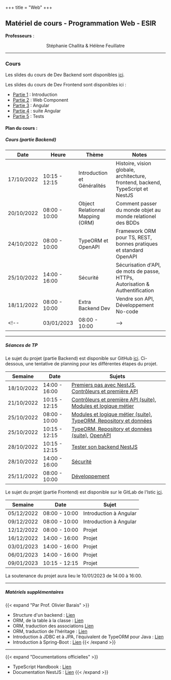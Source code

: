 +++
title = "Web"
+++

## Matériel de cours - Programmation Web - ESIR

**Professeurs** : 
<p style="text-align: center;">
    Stéphanie Challita &amp Hélène Feuillatre
</p>

---

### Cours
				
Les slides du cours de Dev Backend sont disponibles [ici](/web/WebServer-ESIR.pdf).

Les slides du cours de Dev Frontend sont disponibles ici :
- [Partie 1](/web/Front_Partie1_2021-2022.pdf) : Introduction
- [Partie 2](/web/Front_Partie2_2021-2022.pdf) : Web Component
- [Partie 3](/web/Front_Partie3_2021-2022.pdf) : Angular
- [Partie 4](/web/Front_Partie4_2021-2022.pdf) : suite Angular
- [Partie 5](/web/Front_Partie5_2021-2022.pdf) : Tests


#### Plan du cours :

##### Cours (partie Backend)

| Date | Heure | Thème | Notes |
| -------- | -------- | -------- | -------- |
| 17/10/2022 | 10:15 - 12:15 | Introduction et Généralités | Histoire, vision globale, architecture, frontend, backend, TypeScript et NestJS | 
| 20/10/2022 | 08:00 - 10:00 | Object Relationnal Mapping (ORM) | Comment passer du monde objet au monde relationel des BDDs | 
| 24/10/2022 | 08:00 - 10:00 | TypeORM et OpenAPI | Framework ORM pour TS, REST, bonnes pratiques et standard OpenAPI | 
| 25/10/2022 | 14:00 - 16:00 | Sécurité | Sécurisation d'API, de mots de passe, HTTPs, Autorisation & Authentification
| 18/11/2022 | 08:00 - 10:00 | Extra Backend Dev | Vendre son API, Développement No-code |
<!-- | 03/01/2023 | 08:00 - 10:00 | -->

			
---

##### Séances de TP

Le sujet du projet (partie Backend) est disponible sur GitHub [ici](https://github.com/stephaniechallita/WebServer).
Ci-dessous, une tentative de planning pour les différentes étapes du projet.


| Semaine | Date | Sujets |
| -------- | -------- | -------- | 
| 18/10/2022 | 14:00 - 16:00 | [Premiers pas avec NestJS](https://github.com/stephaniechallita/WebServer/blob/master/premiers_pas_avec_nestjs.md), [Contrôleurs et première API](https://github.com/stephaniechallita/WebServer/blob/master/controleurs_et_premiere_api.md) |
| 21/10/2022 | 10:15 - 12:15 | [Contrôleurs et première API (suite)](https://github.com/stephaniechallita/WebServer/blob/master/controleurs_et_premiere_api.md), [Modules et logique métier](https://github.com/stephaniechallita/WebServer/blob/master/modules_et_logiques_metiers.md) |
| 25/10/2022 | 08:00 - 10:00 | [Modules et logique métier (suite)](https://github.com/stephaniechallita/WebServer/blob/master/modules_et_logiques_metiers.md), [TypeORM, Repository et données](https://github.com/stephaniechallita/WebServer/blob/master/typeorm_repository_et_donnees.md) |
| 25/10/2022 | 10:15 - 12:15 | [TypeORM, Repository et données (suite)](https://github.com/stephaniechallita/WebServer/blob/master/typeorm_repository_et_donnees.md), [OpenAPI](https://github.com/stephaniechallita/WebServer/blob/master/openapi.md) |
| 28/10/2022 | 10:15 - 12:15 | [Tester son backend NestJS](https://github.com/stephaniechallita/WebServer/blob/master/tester_son_backend_nestjs.md) |
| 28/10/2022 | 14:00 - 16:00 | [Sécurité](https://github.com/stephaniechallita/WebServer/blob/master/securite.md) |
| 25/11/2022 | 08:00 - 10:00 | [Développement](https://github.com/stephaniechallita/WebServer/blob/master/developpement.md) |

Le sujet du projet (partie Frontend) est disponible sur le GitLab de l'Istic [ici](https://gitlab.istic.univ-rennes1.fr/hfeuilla/jxc_fradministrationfront).

| Semaine | Date | Sujet |
| -------- | -------- | -------- |
| 05/12/2022 | 08:00 - 10:00 | Introduction à Angular |
| 09/12/2022 | 08:00 - 10:00 | Introduction à Angular |
| 12/12/2022 | 08:00 - 10:00 | Projet |
| 16/12/2022 | 14:00 - 16:00 | Projet |
| 03/01/2023 | 14:00 - 16:00 | Projet |
| 06/01/2023 | 14:00 - 16:00 | Projet |
| 09/01/2023 | 10:15 - 12:15 | Projet |

La soutenance du projet aura lieu le 10/01/2023 de 14:00 à 16:00.
							
---

##### Matériels supplémentaires
{{< expand "Par Prof. Olivier Barais" >}}
- Structure d'un backend : [Lien](https://drive.google.com/file/d/1An7uVO1d9Y8PHwnJlmN06uI9zU37ZNpw/preview)
- ORM, de la table à la classe : [Lien](https://drive.google.com/file/d/1RCpm0_t9VZhTvybn50EraboQwOvqUZBc/preview)
- ORM, traduction des associations [Lien](https://drive.google.com/file/d/1IzEzdN4ONL1InC5dPgYFVtzWcRU6qtvt/preview)
- ORM, traduction de l'héritage : [Lien](https://drive.google.com/file/d/1723vp3Mshcgpl8ByRZ6kM6mdh3oXsrST/preview)
- Introduction à JDBC et à JPA, l'équivalent de TypeORM pour Java : [Lien](https://drive.google.com/file/d/1mT-GPYhMcNmDZL_H0X_Xn9Orrjf4Md-a/preview)
- Introduction à Spring-Boot : [Lien](https://drive.google.com/file/d/1T7Vt8tOB4kR_Uf5WIMNWFGvU4LK-1tor/preview)
{{< /expand >}}

---

{{< expand "Documentations officielles" >}}
- TypeScript Handbook : [Lien](https://www.typescriptlang.org/docs/handbook/intro.html)
- Documentation NestJS : [Lien](https://docs.nestjs.com/)
{{< /expand >}}